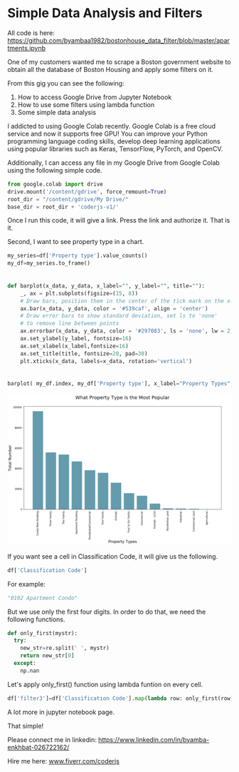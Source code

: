 # Simple Data Analysis and Filters


All code is here: https://github.com/byambaa1982/bostonhouse_data_filter/blob/master/apartments.ipynb

One of my customers wanted me to scrape a Boston government website to obtain all the database of Boston Housing and apply some filters on it. 

From this gig you can see the following: 
 
1. How to access Google Drive from Jupyter Notebook
2. How to use some filters using lambda function
3. Some simple data analysis

I addicted to using Google Colab recently. Google Colab is a free cloud service and now it supports free GPU! You can improve your Python programming language coding skills, develop deep learning applications using popular libraries such as Keras, TensorFlow, PyTorch, and OpenCV.

Additionally, I can access any file in my Google Drive from Google Colab using the following simple code.
```python
from google.colab import drive
drive.mount('/content/gdrive', force_remount=True)
root_dir = "/content/gdrive/My Drive/"
base_dir = root_dir + 'coderjs-v1/'
```

Once I run this code, it will give a link. Press the link and authorize it. That is it. 

Second, I want to see property type in a chart.

```python
my_series=df['Property type'].value_counts()
my_df=my_series.to_frame()


def barplot(x_data, y_data, x_label="", y_label="", title=""):
    _, ax = plt.subplots(figsize=(15, 8))
    # Draw bars, position them in the center of the tick mark on the x-axis
    ax.bar(x_data, y_data, color = '#539caf', align = 'center')
    # Draw error bars to show standard deviation, set ls to 'none'
    # to remove line between points
    ax.errorbar(x_data, y_data, color = '#297083', ls = 'none', lw = 2, capthick = 2)
    ax.set_ylabel(y_label, fontsize=16)
    ax.set_xlabel(x_label,fontsize=16)
    ax.set_title(title, fontsize=20, pad=30)
    plt.xticks(x_data, labels=x_data, rotation='vertical')


barplot( my_df.index, my_df['Property type'], x_label="Property Types", y_label="Total Number", title="What Property Type is the Most Popular" )
```

![Data](/images/pic1.png)

If you want see a cell in Classification Code, it will give us the following.
```python
df['Classification Code']
```

For example: 
```python
"0102 Apartment Condo"
```

But we use only the first four digits. In order to do that, we need the following functions.
```python
def only_first(mystr):
  try:
    new_str=re.split(' ', mystr)
    return new_str[0]
  except:
    np.nan
```

Let's apply only_first() function using lambda funtion on every cell. 
```python
df['filter3']=df['Classification Code'].map(lambda row: only_first(row))
```

A lot more in jupyter notebook page. 

That simple!

Please connect me in linkedin: https://www.linkedin.com/in/byamba-enkhbat-026722162/

Hire me here: www.fiverr.com/coderjs


